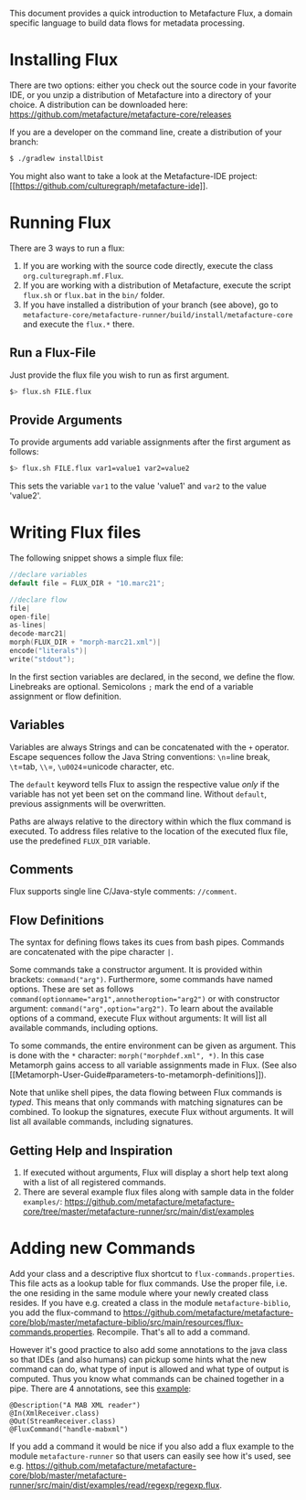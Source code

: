 This document provides a quick introduction to Metafacture Flux, a domain specific language to build data flows for metadata processing.

# Installing Flux

There are two options: either you check out the source code in your favorite IDE, or you unzip a distribution of Metafacture into a directory of your choice. A distribution can be downloaded here: https://github.com/metafacture/metafacture-core/releases

If you are a developer on the command line, create a distribution of your branch:
```bash
$ ./gradlew installDist
```

You might also want to take a look at the Metafacture-IDE project: [[https://github.com/culturegraph/metafacture-ide]].

# Running Flux
There are 3 ways to run a flux:
1. If you are working with the source code directly, execute the class `org.culturegraph.mf.Flux`.
2. If you are working with a distribution of Metafacture, execute the script `flux.sh` or `flux.bat` in the `bin/` folder.
3. If you have installed a distribution of your branch (see above), go to `metafacture-core/metafacture-runner/build/install/metafacture-core` and execute the `flux.*` there.

## Run a Flux-File

Just provide the flux file you wish to run as first argument.

```bash
$> flux.sh FILE.flux
```

## Provide Arguments
To provide arguments add variable assignments after the first argument as follows:
```bash
$> flux.sh FILE.flux var1=value1 var2=value2
```
This sets the variable `var1` to the value 'value1' and `var2` to the value 'value2'.

# Writing Flux files
The following snippet shows a simple flux file:
```c
//declare variables
default file = FLUX_DIR + "10.marc21";

//declare flow
file|
open-file|
as-lines|
decode-marc21|
morph(FLUX_DIR + "morph-marc21.xml")|
encode("literals")|
write("stdout");
```
In the first section variables are declared, in the second, we define the flow.
Linebreaks are optional. Semicolons `;` mark the end of a variable assignment or flow definition. 

## Variables
Variables are always Strings and can be concatenated with the `+` operator. Escape sequences follow the Java String conventions: `\n`=line break, `\t`=tab, `\\`=\, `\u0024`=unicode character, etc.

The `default` keyword tells Flux to assign the respective value _only_ if the variable has 
not yet been set on the command line. Without `default`, previous assignments will be overwritten.

Paths are always relative to the directory within which the flux command is executed. To address files relative to the location of the executed flux file, use the predefined `FLUX_DIR` variable.

## Comments
Flux supports single line C/Java-style comments: `//comment`.

## Flow Definitions

The syntax for defining flows takes its cues from bash pipes. Commands are concatenated with the pipe character `|`. 

Some commands take a constructor argument. It is provided within brackets: `command("arg")`.
Furthermore, some commands have named options. These are set as follows `command(optionname="arg1",annotheroption="arg2")` or with constructor argument: `command("arg",option="arg2")`.
To learn about the available options of a command, execute Flux without arguments: It will list all available commands, including options.

To some commands, the entire environment can be given as argument. This is done with the `*` character: `morph("morphdef.xml", *)`. In this case Metamorph gains access to all variable assignments made in Flux.
(See also [[Metamorph-User-Guide#parameters-to-metamorph-definitions]]).

Note that unlike shell pipes, the data flowing between Flux commands is _typed_. This means that only commands with matching signatures can be combined. To lookup the signatures, execute Flux without arguments. It will list all available commands, including signatures.

## Getting Help and Inspiration
1. If executed without arguments, Flux will display a short help text along with a list of all registered commands. 
2. There are several example flux files along with sample data in the folder `examples/`: https://github.com/metafacture/metafacture-core/tree/master/metafacture-runner/src/main/dist/examples

# Adding new Commands
Add your class and a descriptive flux shortcut to `flux-commands.properties`. This file acts as a lookup table for flux commands. Use the proper file, i.e. the one residing in the same module where your newly created class resides. If you have e.g. created a class in the module `metafacture-biblio`, you add the flux-command to https://github.com/metafacture/metafacture-core/blob/master/metafacture-biblio/src/main/resources/flux-commands.properties.
Recompile. That's all to add a command.

However it's good practice to also add some annotations to the java class so that IDEs (and also humans) can pickup some hints what the new command can do, what type of input is allowed and what type of output is computed. Thus you know what commands can be chained together in a pipe.
There are 4 annotations, see this [example](https://github.com/metafacture/metafacture-core/blob/master/metafacture-biblio/src/main/java/org/metafacture/biblio/AlephMabXmlHandler.java):
```
@Description("A MAB XML reader")
@In(XmlReceiver.class)
@Out(StreamReceiver.class)
@FluxCommand("handle-mabxml")
```
If you add a command it would be nice if you also add a flux example to the module `metafacture-runner` so that users can easily see how it's used, see e.g. https://github.com/metafacture/metafacture-core/blob/master/metafacture-runner/src/main/dist/examples/read/regexp/regexp.flux.
